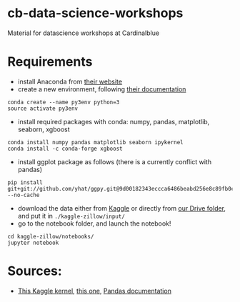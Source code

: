 # cb-data-science-workshops
Material for datascience workshops at Cardinalblue

# Requirements
* install Anaconda from [their website](https://docs.continuum.io/anaconda/install/)
* create a new environment, following [their documentation](https://conda.io/docs/using/envs.html)
```
conda create --name py3env python=3
source activate py3env
```

* install required packages with conda: numpy, pandas, matplotlib, seaborn, xgboost
```
conda install numpy pandas matplotlib seaborn ipykernel
conda install -c conda-forge xgboost
```
* install ggplot package as follows (there is a currently conflict with pandas)
```
pip install git+git://github.com/yhat/ggpy.git@9d00182343eccca6486beabd256e8c89fb0c59e8 --no-cache
```
* download the data either from [Kaggle](https://www.kaggle.com/c/zillow-prize-1/data) or directly from [our Drive folder](https://www.dropbox.com/sh/zc5qwkt41gt3805/AAB6d5RxHjQkJTCw_clyA_KIa?dl=0), and put it in ```./kaggle-zillow/input/```
* go to the notebook folder, and launch the notebook!
```
cd kaggle-zillow/notebooks/
jupyter notebook
```


# Sources:
* [This Kaggle kernel](https://www.kaggle.com/sudalairajkumar/simple-exploration-notebook-zillow-prize), [this one](https://www.kaggle.com/aharless/xgboost-lightgbm-and-ols), [Pandas documentation](https://pandas.pydata.org/pandas-docs/stable/visualization.html)

